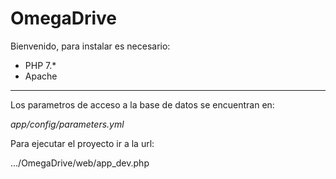 OmegaDrive
========================
Bienvenido, para instalar es necesario:
* PHP 7.*
* Apache
---------------------
Los parametros de acceso a la base de datos se encuentran en:

*app/config/parameters.yml*

Para ejecutar el proyecto ir a la url:

.../OmegaDrive/web/app_dev.php
